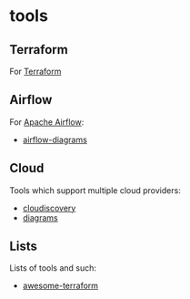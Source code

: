 # tools

## Terraform

For [Terraform](https://www.terraform.io/)


## Airflow

For [Apache Airflow](https://airflow.apache.org/):

* [airflow-diagrams](https://github.com/feluelle/airflow-diagrams)

## Cloud

Tools which support multiple cloud providers:

* [cloudiscovery](https://github.com/Cloud-Architects/cloudiscovery)
* [diagrams](https://github.com/mingrammer/diagrams)


## Lists

Lists of tools and such:

* [awesome-terraform](https://github.com/shuaibiyy/awesome-terraform)
